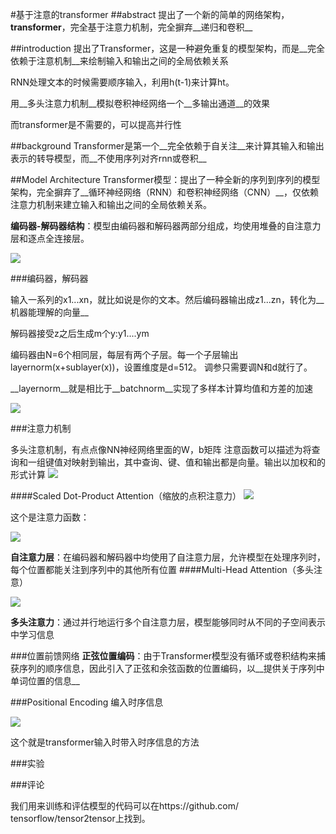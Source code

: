 #基于注意的transformer
##abstract
提出了一个新的简单的网络架构，__transformer__，完全基于注意力机制，完全摒弃__递归和卷积__

##introduction
提出了Transformer，这是一种避免重复的模型架构，而是__完全依赖于注意机制__来绘制输入和输出之间的全局依赖关系

RNN处理文本的时候需要顺序输入，利用h(t-1)来计算ht。

用__多头注意力机制__模拟卷积神经网络一个__多输出通道__的效果

而transformer是不需要的，可以提高并行性

##background
Transformer是第一个__完全依赖于自关注__来计算其输入和输出表示的转导模型，而__不使用序列对齐rnn或卷积__

##Model Architecture
Transformer模型：提出了一种全新的序列到序列的模型架构，完全摒弃了__循环神经网络（RNN）和卷积神经网络（CNN）__，仅依赖注意力机制来建立输入和输出之间的全局依赖关系。

__编码器-解码器结构__：模型由编码器和解码器两部分组成，均使用堆叠的自注意力层和逐点全连接层。

![](https://cdn.jsdelivr.net/gh/tj-messi/picture/1726646742765.png)

###编码器，解码器

输入一系列的x1...xn，就比如说是你的文本。然后编码器输出成z1...zn，转化为__机器能理解的向量__

解码器接受z之后生成m个y:y1....ym

编码器由N=6个相同层，每层有两个子层。每一个子层输出layernorm(x+sublayer(x))，设置维度是d=512。
调参只需要调N和d就行了。

__layernorm__就是相比于__batchnorm__实现了多样本计算均值和方差的加速


![](https://cdn.jsdelivr.net/gh/tj-messi/picture/1727174588430.png)

###注意力机制

多头注意机制，有点点像NN神经网络里面的W，b矩阵
注意函数可以描述为将查询和一组键值对映射到输出，其中查询、键、值和输出都是向量。输出以加权和的形式计算
![](https://cdn.jsdelivr.net/gh/tj-messi/picture/1726647492224.png)

####Scaled Dot-Product Attention（缩放的点积注意力）
![](https://cdn.jsdelivr.net/gh/tj-messi/picture/1726648454691.png)

这个是注意力函数：

![](https://cdn.jsdelivr.net/gh/tj-messi/picture/1726648612388.png)

__自注意力层__：在编码器和解码器中均使用了自注意力层，允许模型在处理序列时，每个位置都能关注到序列中的其他所有位置
####Multi-Head Attention（多头注意）

![](https://cdn.jsdelivr.net/gh/tj-messi/picture/1726648779252.png)

__多头注意力__：通过并行地运行多个自注意力层，模型能够同时从不同的子空间表示中学习信息

###位置前馈网络
__正弦位置编码__：由于Transformer模型没有循环或卷积结构来捕获序列的顺序信息，因此引入了正弦和余弦函数的位置编码，以__提供关于序列中单词位置的信息__

###Positional Encoding
编入时序信息

![](https://cdn.jsdelivr.net/gh/tj-messi/picture/1726649780009.png)

这个就是transformer输入时带入时序信息的方法

###实验

###评论

我们用来训练和评估模型的代码可以在https://github.com/ tensorflow/tensor2tensor上找到。